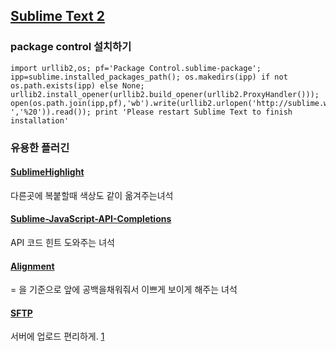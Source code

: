 [Sublime Text 2](http://www.sublimetext.com/2)
-------------------

### package control 설치하기

```
import urllib2,os; pf='Package Control.sublime-package'; ipp=sublime.installed_packages_path(); os.makedirs(ipp) if not os.path.exists(ipp) else None; urllib2.install_opener(urllib2.build_opener(urllib2.ProxyHandler())); open(os.path.join(ipp,pf),'wb').write(urllib2.urlopen('http://sublime.wbond.net/'+pf.replace(' ','%20')).read()); print 'Please restart Sublime Text to finish installation'
```

### 유용한 플러긴

#### [SublimeHighlight](https://github.com/n1k0/SublimeHighlight)

다른곳에 복붙할때 색상도 같이 옮겨주는녀석


#### [Sublime-JavaScript-API-Completions](https://github.com/Pleasurazy/Sublime-JavaScript-API-Completions)

API 코드 힌트 도와주는 녀석


#### [Alignment](http://bnufactory.com/2013/05/sublime-text-%ED%94%8C%EB%9F%AC%EA%B7%B8%EC%9D%B8-alignment/)

= 을 기준으로 앞에 공백을채워줘서 이쁘게 보이게 해주는 녀석


#### [SFTP](http://blog.naver.com/PostView.nhn?blogId=hanchiro&logNo=30136872728)

서버에 업로드 편리하게. [1](http://2thet0p.tistory.com/3)
